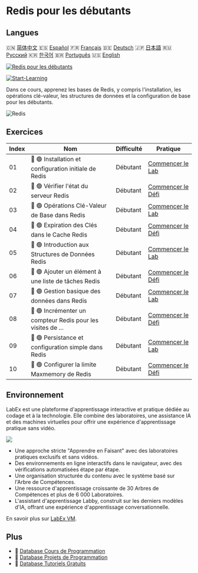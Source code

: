 # Redis pour les débutants

## Langues

🇨🇳 [简体中文](README_zh.md) 🇪🇸 [Español](README_es.md) 🇫🇷 [Français](README_fr.md) 🇩🇪 [Deutsch](README_de.md) 🇯🇵 [日本語](README_ja.md) 🇷🇺 [Русский](README_ru.md) 🇰🇷 [한국어](README_ko.md) 🇧🇷 [Português](README_pt.md) 🇺🇸 [English](README.md) 

[![Redis pour les débutants](https://cover-creator.labex.io/redis-for-beginners.png?lang=fr)](https://labex.io/fr/courses/redis-for-beginners)

[![Start-Learning](https://img.shields.io/badge/Start-Learning-whitesmoke?style=for-the-badge)](https://labex.io/fr/courses/redis-for-beginners)

Dans ce cours, apprenez les bases de Redis, y compris l'installation, les opérations clé-valeur, les structures de données et la configuration de base pour les débutants.

![Redis](https://img.shields.io/badge/Redis-whitesmoke?style=for-the-badge&logo=redis)


## Exercices

|   Index | Nom                                                         | Difficulté   | Pratique                                                                                                                                |
|---------|-------------------------------------------------------------|--------------|-----------------------------------------------------------------------------------------------------------------------------------------|
|      01 | 📖 🟢 Installation et configuration initiale de Redis       | Débutant     | <a target='_blank' href='https://labex.io/fr/tutorials/redis-installation-and-initial-setup-of-redis-552075'>Commencer le Lab</a>       |
|      02 | 🎯 🟢 Vérifier l'état du serveur Redis                      | Débutant     | <a target='_blank' href='https://labex.io/fr/tutorials/redis-verify-redis-server-status-552152'>Commencer le Défi</a>                   |
|      03 | 📖 🟢 Opérations Clé-Valeur de Base dans Redis              | Débutant     | <a target='_blank' href='https://labex.io/fr/tutorials/redis-basic-key-value-operations-in-redis-552077'>Commencer le Lab</a>           |
|      04 | 🎯 🟢 Expiration des Clés dans le Cache Redis               | Débutant     | <a target='_blank' href='https://labex.io/fr/tutorials/redis-expire-keys-in-redis-cache-552156'>Commencer le Défi</a>                   |
|      05 | 📖 🟢 Introduction aux Structures de Données Redis          | Débutant     | <a target='_blank' href='https://labex.io/fr/tutorials/redis-introduction-to-redis-data-structures-552078'>Commencer le Lab</a>         |
|      06 | 🎯 🟢 Ajouter un élément à une liste de tâches Redis        | Débutant     | <a target='_blank' href='https://labex.io/fr/tutorials/redis-add-item-to-redis-to-do-list-552161'>Commencer le Défi</a>                 |
|      07 | 📖 🟢 Gestion basique des données dans Redis                | Débutant     | <a target='_blank' href='https://labex.io/fr/tutorials/redis-basic-data-management-in-redis-552076'>Commencer le Lab</a>                |
|      08 | 🎯 🟢 Incrémenter un compteur Redis pour les visites de ... | Débutant     | <a target='_blank' href='https://labex.io/fr/tutorials/redis-increment-redis-counter-for-website-visits-552163'>Commencer le Défi</a>   |
|      09 | 📖 🟢 Persistance et configuration simple dans Redis        | Débutant     | <a target='_blank' href='https://labex.io/fr/tutorials/redis-persistence-and-simple-configuration-in-redis-552079'>Commencer le Lab</a> |
|      10 | 🎯 🟢 Configurer la limite Maxmemory de Redis               | Débutant     | <a target='_blank' href='https://labex.io/fr/tutorials/redis-configure-redis-maxmemory-limit-552162'>Commencer le Défi</a>              |

## Environnement

LabEx est une plateforme d'apprentissage interactive et pratique dédiée au codage et à la technologie. Elle combine des laboratoires, une assistance IA et des machines virtuelles pour offrir une expérience d'apprentissage pratique sans vidéo.

![](https://tutorial-screenshot.getvm.io/images/vm-1725247253.png)

- Une approche stricte "Apprendre en Faisant" avec des laboratoires pratiques exclusifs et sans vidéos.
- Des environnements en ligne interactifs dans le navigateur, avec des vérifications automatisées étape par étape.
- Une organisation structurée du contenu avec le système basé sur l'Arbre de Compétences.
- Une ressource d'apprentissage croissante de 30 Arbres de Compétences et plus de 6 000 Laboratoires.
- L'assistant d'apprentissage Labby, construit sur les derniers modèles d'IA, offrant une expérience d'apprentissage conversationnelle.

En savoir plus sur [LabEx VM](https://support.labex.io/using-labex/virtual-machine).

## Plus

- 🔗 [Database Cours de Programmation](https://github.com/labex-labs/awesome-programming-courses)
- 🔗 [Database Projets de Programmation](https://github.com/labex-labs/awesome-programming-projects)
- 🔗 [Database Tutoriels Gratuits](https://github.com/labex-labs/database-free-tutorials)

